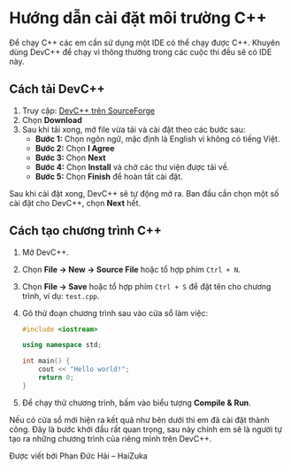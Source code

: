 # Hướng dẫn cài đặt môi trường C++

Để chạy C++ các em cần sử dụng một IDE có thể chạy được C++. Khuyên dùng DevC++ để chạy vì thông thường trong các cuộc thi đều sẽ có IDE này.

## Cách tải DevC++

1. Truy cập: [DevC++ trên SourceForge](https://sourceforge.net/projects/orwelldevcpp/)
2. Chọn **Download**
3. Sau khi tải xong, mở file vừa tải và cài đặt theo các bước sau:
    - **Bước 1:** Chọn ngôn ngữ, mặc định là English vì không có tiếng Việt.
    - **Bước 2:** Chọn **I Agree**
    - **Bước 3:** Chọn **Next**
    - **Bước 4:** Chọn **Install** và chờ các thư viện được tải về.
    - **Bước 5:** Chọn **Finish** để hoàn tất cài đặt.

Sau khi cài đặt xong, DevC++ sẽ tự động mở ra. Ban đầu cần chọn một số cài đặt cho DevC++, chọn **Next** hết.

## Cách tạo chương trình C++

1. Mở DevC++.
2. Chọn **File -> New -> Source File** hoặc tổ hợp phím `Ctrl + N`.
3. Chọn **File -> Save** hoặc tổ hợp phím `Ctrl + S` để đặt tên cho chương trình, ví dụ: `test.cpp`.
4. Gõ thử đoạn chương trình sau vào cửa sổ làm việc:

    ```cpp
    #include <iostream>

    using namespace std;

    int main() {
        cout << "Hello world!";
        return 0;
    }
    ```

5. Để chạy thử chương trình, bấm vào biểu tượng **Compile & Run**.

Nếu có cửa sổ mới hiện ra kết quả như bên dưới thì em đã cài đặt thành công. Đây là bước khởi đầu rất quan trọng, sau này chính em sẽ là người tự tạo ra những chương trình của riêng mình trên DevC++.

Được viết bởi Phan Đức Hải – HaiZuka
